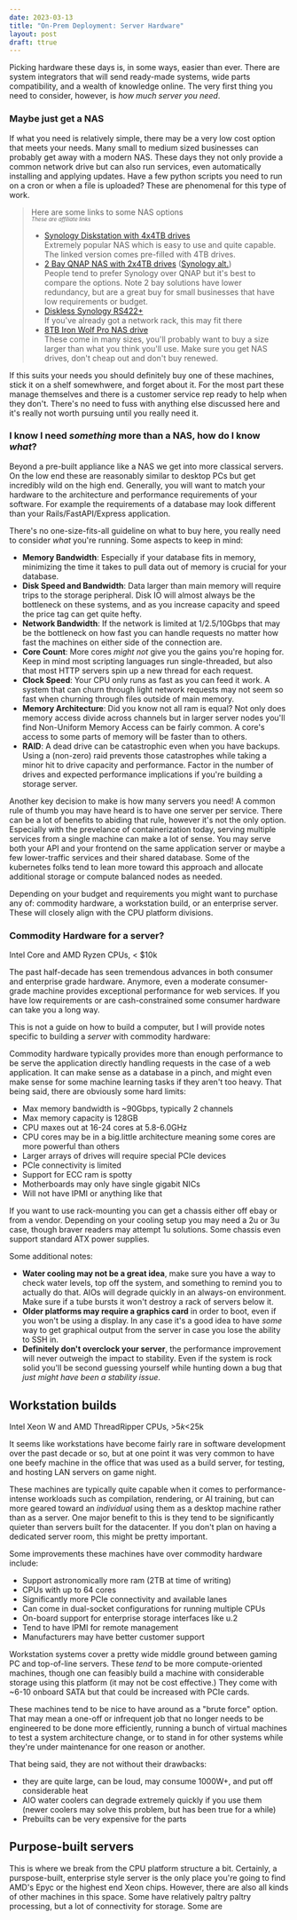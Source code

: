 ```yaml
---
date: 2023-03-13
title: "On-Prem Deployment: Server Hardware"
layout: post
draft: ttrue
---
```


Picking hardware these days is, in some ways, easier than ever. There are system integrators that will send ready-made systems, wide parts compatibility, and a wealth of knowledge online. The very first thing you need to consider, however, is _how much server you need_.

### Maybe just get a NAS

If what you need is relatively simple, there may be a very low cost option that meets your needs. Many small to medium sized businesses can probably get away with a modern NAS. These days they not only provide a common network drive but can also run services, even automatically installing and applying updates. Have a few python scripts you need to run on a cron or when a file is uploaded? These are phenomenal for this type of work.

> Here are some links to some NAS options  
> <sup><sub>_These are affiliate links_ </sub></sup>
>
> - [Synology Diskstation with 4x4TB drives](https://www.amazon.com/Synology-Diskstation-Dual-Core-LAN-Port-IronWolf/dp/B0BN1K2YT3/ref=sr_1_2?crid=3FY6RONEEFVXP&keywords=synology%252Bdiskstation%252Bbundle&qid=1680804175&sprefix=synology%252Bdiskstation%252Bbundle%252Caps%252C60&sr=8-2&ufe=app_do%253Aamzn1.fos.ac2169a1-b668-44b9-8bd0-5ec63b24bcb5&th=1&_encoding=UTF8&=lostfutures-20&=ur2&=ac1d1501b884b318374aa3ec01166876&=1789&=9325)  
>    Extremely popular NAS which is easy to use and quite capable. The linked version comes pre-filled with 4TB drives.
> - [2 Bay QNAP NAS with 2x4TB drives](https://www.amazon.com/QNAP-Capacity-Preconfigured-IronWolf-TS-233-24S-US/dp/B09YTC3LCX/ref=sr_1_6?crid=18GWHE3L1LA1X&keywords=qnap%252Bnas%252Bbundle&qid=1680804382&sprefix=qnap%252Bnas%252Bbundle%252Caps%252C65&sr=8-6&th=1&_encoding=UTF8&=lostfutures-20&=ur2&=bfb0beae43f8728119907c19484c9ee9&=1789&=9325) ([Synology alt.](https://www.amazon.com/Synology-Diskstation-RTD1619B-Quad-Core-LAN-Port/dp/B0BW9NQY1J/ref=sr_1_2?crid=3PUVLV62HGAW7&keywords=synology+ds223&qid=1680806324&sprefix=synology+ds223%252Caps%252C75&sr=8-2&ufe=app_do%253Aamzn1.fos.ac2169a1-b668-44b9-8bd0-5ec63b24bcb5&_encoding=UTF8&=lostfutures-20&=ur2&=311e1cb0d95502c83c7afcccec3cd57b&=1789&=9325))  
>   People tend to prefer Synology over QNAP but it's best to compare the options. Note 2 bay solutions have lower redundancy, but are a great buy for small businesses that have low requirements or budget.
> - [Diskless Synology RS422+](https://www.amazon.com/Synology-Rackmount-RackStation-RS422-Diskless/dp/B0B1D5BL5C/ref=sr_1_1?crid=3B8F7YRDNUATR&keywords=synology+rs422&qid=1680805486&sprefix=synology+rs422%252Caps%252C94&sr=8-1&ufe=app_do%253Aamzn1.fos.ac2169a1-b668-44b9-8bd0-5ec63b24bcb5&_encoding=UTF8&=lostfutures-20&=ur2&=4d77c6c785f56c5a2c104ba905807604&=1789&=9325)  
>   If you've already got a network rack, this may fit there
> - [8TB Iron Wolf Pro NAS drive](https://www.amazon.com/Seagate-IronWolf-7200RPM-256MB-3-5-Inch/dp/B07H28PKM4/ref=sr_1_4?crid=3PDR05HRSMHHF&keywords=iron+wolf+8tb&qid=1680805741&sprefix=iron+wolf+8tb%252Caps%252C83&sr=8-4&ufe=app_do%253Aamzn1.fos.18ed3cb5-28d5-4975-8bc7-93deae8f9840&_encoding=UTF8&=lostfutures-20&=ur2&=125e743cb2f8afa82e729a3805f668b4&=1789&=9325)  
>    These come in many sizes, you'll probably want to buy a size larger than what you think you'll use. Make sure you get NAS drives, don't cheap out and don't buy renewed.

If this suits your needs you should definitely buy one of these machines, stick it on a shelf somewhwere, and forget about it. For the most part these manage themselves and there is a customer service rep ready to help when they don't. There's no need to fuss with anything else discussed here and it's really not worth pursuing until you really need it.

### I know I need _something_ more than a NAS, how do I know _what_?

Beyond a pre-built appliance like a NAS we get into more classical servers. On the low end these are reasonably similar to desktop PCs but get incredibly wild on the high end. Generally, you will want to match your hardware to the architecture and performance requirements of your software. For example the requirements of a database may look different than your Rails/FastAPI/Express application.

There's no one-size-fits-all guideline on what to buy here, you really need to consider _what_ you're running. Some aspects to keep in mind:

- **Memory Bandwidth**: Especially if your database fits in memory, minimizing the time it takes to pull data out of memory is crucial for your database.
- **Disk Speed and Bandwidth**: Data larger than main memory will require trips to the storage peripheral. Disk IO will almost always be the bottleneck on these systems, and as you increase capacity and speed the price tag can get quite hefty.
- **Network Bandwidth**: If the network is limited at 1/2.5/10Gbps that may be the bottleneck on how fast you can handle requests no matter how fast the machines on either side of the connection are.
- **Core Count**: More cores _might not_ give you the gains you're hoping for. Keep in mind most scripting languages run single-threaded, but also that most HTTP servers spin up a new thread for each request.
- **Clock Speed**: Your CPU only runs as fast as you can feed it work. A system that can churn through light network requests may not seem so fast when churning through files outside of main memory.
- **Memory Architecture**: Did you know not all ram is equal? Not only does memory access divide across channels but in larger server nodes you'll find Non-Uniform Memory Access can be fairly common. A core's access to some parts of memory will be faster than to others.
- **RAID**: A dead drive can be catastrophic even when you have backups. Using a (non-zero) raid prevents those catastrophes while taking a minor hit to drive capacity and performance. Factor in the number of drives and expected performance implications if you're building a storage server.

Another key decision to make is how many servers you need! A common rule of thumb you may have heard is to have one server per service. There can be a lot of benefits to abiding that rule, however it's not the only option. Especially with the prevelance of containerization today, serving multiple services from a single machine can make a lot of sense. You may serve both your API and your frontend on the same application server or maybe a few lower-traffic services and their shared database. Some of the kubernetes folks tend to lean more toward this approach and allocate additional storage or compute balanced nodes as needed.

Depending on your budget and requirements you might want to purchase any of: commodity hardware, a workstation build, or an enterprise server. These will closely align with the CPU platform divisions.

### Commodity Hardware for a server?

Intel Core and AMD Ryzen CPUs, < $10k

The past half-decade has seen tremendous advances in both consumer and enterprise grade hardware. Anymore, even a moderate consumer-grade machine provides exceptional performance for web services. If you have low requirements or are cash-constrained some consumer hardware can take you a long way.

This is not a guide on how to build a computer, but I will provide notes specific to building a _server_ with commodity hardware:

Commodity hardware typically provides more than enough performance to be serve the application directly handling requests in the case of a web application. It can make sense as a database in a pinch, and might even make sense for some machine learning tasks if they aren't too heavy. That being said, there are obviously some hard limits:

- Max memory bandwidth is ~90Gbps, typically 2 channels
- Max memory capacity is 128GB
- CPU maxes out at 16-24 cores at 5.8-6.0GHz
- CPU cores may be in a big.little architecture meaning some cores are more powerful than others
- Larger arrays of drives will require special PCIe devices
- PCIe connectivity is limited
- Support for ECC ram is spotty
- Motherboards may only have single gigabit NICs
- Will not have IPMI or anything like that

If you want to use rack-mounting you can get a chassis either off ebay or from a vendor. Depending on your cooling setup you may need a 2u or 3u case, though braver readers may attempt 1u solutions. Some chassis even support standard ATX power supplies.

Some additional notes:

- **Water cooling may not be a great idea**, make sure you have a way to check water levels, top off the system, and something to remind you to actually do that. AIOs will degrade quickly in an always-on environment. Make sure if a tube bursts it won't destroy a rack of servers below it.
- **Older platforms may require a graphics card** in order to boot, even if you won't be using a display. In any case it's a good idea to have _some_ way to get graphical output from the server in case you lose the ability to SSH in.
- **Definitely don't overclock your server**, the performance improvement will never outweigh the impact to stability. Even if the system is rock solid you'll be second guessing yourself while hunting down a bug that _just might have been a stability issue_.

## Workstation builds

Intel Xeon W and AMD ThreadRipper CPUs, >$5k <$25k

It seems like workstations have become fairly rare in software development over the past decade or so, but at one point it was very common to have one beefy machine in the office that was used as a build server, for testing, and hosting LAN servers on game night.

These machines are typically quite capable when it comes to performance-intense workloads such as compilation, rendering, or AI training, but can more geared toward an _individual_ using them as a desktop machine rather than as a server. One major benefit to this is they tend to be significantly quieter than servers built for the datacenter. If you don't plan on having a dedicated server room, this might be pretty important.

Some improvements these machines have over commodity hardware include:

- Support astronomically more ram (2TB at time of writing)
- CPUs with up to 64 cores
- Significantly more PCIe connectivity and available lanes
- Can come in dual-socket configurations for running multiple CPUs
- On-board support for enterprise storage interfaces like u.2
- Tend to have IPMI for remote management
- Manufacturers may have better customer support

Workstation systems cover a pretty wide middle ground between gaming PC and top-of-line servers. These _tend_ to be more compute-oriented machines, though one can feasibly build a machine with considerable storage using this platform (it may not be cost effective.) They come with ~6-10 onboard SATA but that could be increased with PCIe cards.

These machines tend to be nice to have around as a "brute force" option. That may mean a one-off or infrequent job that no longer needs to be engineered to be done more efficiently, running a bunch of virtual machines to test a system architecture change, or to stand in for other systems while they're under maintenance for one reason or another.

That being said, they are not without their drawbacks:

- they are quite large, can be loud, may consume 1000W+, and put off considerable heat
- AIO water coolers can degrade extremely quickly if you use them (newer coolers may solve this problem, but has been true for a while)
- Prebuilts can be very expensive for the parts

## Purpose-built servers

This is where we break from the CPU platform structure a bit. Certainly, a purspose-built, enterprise style server is the only place you're going to find AMD's Epyc or the highest end Xeon chips. However, there are also all kinds of other machines in this space. Some have relatively paltry paltry processing, but a lot of connectivity for storage. Some are
